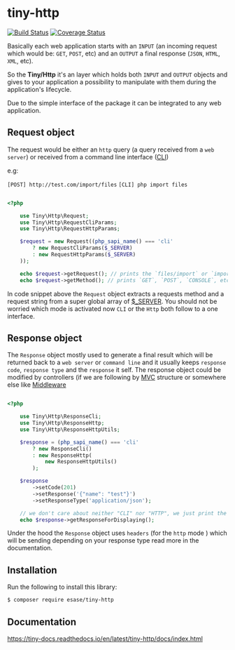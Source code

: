 # tiny-http

[![Build Status](https://travis-ci.com/esase/tiny-http.svg?branch=master)](https://travis-ci.com/github/esase/tiny-http/builds)
[![Coverage Status](https://coveralls.io/repos/github/esase/tiny-http/badge.svg?branch=master)](https://coveralls.io/github/esase/tiny-http?branch=master)


Basically each web application starts with an `INPUT` (an incoming request which would be: `GET`, `POST`, etc) 
and an `OUTPUT` a final response (`JSON`, `HTML`, `XML`, etc).

So the **Tiny/Http** it's an layer which holds both `INPUT` and `OUTPUT` objects and gives to
your application a possibility to manipulate with them during the application's lifecycle.

Due to the simple interface of the package it can be integrated to any web application.

## Request object

The request would be either an `http` query (a query received from a `web server`) 
or received from a command line interface ([CLI](https://en.wikipedia.org/wiki/Command-line_interface))

e.g:

`[POST] http://test.com/import/files`
`[CLI] php import files`

```php

<?php

    use Tiny\Http\Request;
    use Tiny\Http\RequestCliParams;
    use Tiny\Http\RequestHttpParams;

    $request = new Request((php_sapi_name() === 'cli'
        ? new RequestCliParams($_SERVER)
        : new RequestHttpParams($_SERVER)
    ));

    echo $request->getRequest(); // prints the `files/import` or `import files` for the CLI mode
    echo $request->getMethod(); // prints `GET`, `POST`, `CONSOLE`, etc

```

In code snippet above the `Request` object extracts a requests method and a request string from a super global array of [$_SERVER](https://www.php.net/manual/en/reserved.variables.server.php).
You should not be worried which mode is activated now `CLI` or the `Http` both follow to a one interface. 

## Response object

The `Response` object mostly used to generate a final result which will be returned back to a `web server` or `command line` and
it usually keeps `response code`, `response type` and the `response` it self.
The response object could be modified by controllers (if we are following  by [MVC](https://en.wikipedia.org/wiki/Model%E2%80%93view%E2%80%93controller) structure or somewhere else like [Middleware](https://en.wikipedia.org/wiki/Middleware)

```php

<?php

    use Tiny\Http\ResponseCli;
    use Tiny\Http\ResponseHttp;
    use Tiny\Http\ResponseHttpUtils;

    $response = (php_sapi_name() === 'cli'
        ? new ResponseCli()
        : new ResponseHttp(
            new ResponseHttpUtils()
        );

    $response
        ->setCode(201)
        ->setResponse('{"name": "test"}')
        ->setResponseType('application/json');

    // we don't care about neither "CLI" nor "HTTP", we just print the value
    echo $response->getResponseForDisplaying();
```

Under the hood the `Response` object uses `headers` (for the `http` mode ) which will be sending depending on your response type read more in the documentation.

## Installation

Run the following to install this library:

```bash
$ composer require esase/tiny-http
```

## Documentation

https://tiny-docs.readthedocs.io/en/latest/tiny-http/docs/index.html
